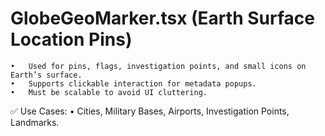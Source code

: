 # GlobeGeoMarker.tsx (Earth Surface Location Pins)
	•	Used for pins, flags, investigation points, and small icons on Earth’s surface.
	•	Supports clickable interaction for metadata popups.
	•	Must be scalable to avoid UI cluttering.

✅ Use Cases:
	•	Cities, Military Bases, Airports, Investigation Points, Landmarks.